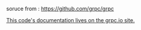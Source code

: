 soruce from : https://github.com/grpc/grpc

[This code's documentation lives on the grpc.io site.](https://grpc.io/docs/languages/python/quickstart)
